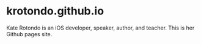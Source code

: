 # krotondo.github.io

Kate Rotondo is an iOS developer, speaker, author, and teacher. This is her Github pages site.
